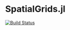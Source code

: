 # SpatialGrids.jl

[![Build Status](https://travis-ci.org/FugroRoames/SpatialGrids.jl.svg?branch=master)](https://travis-ci.org/FugroRoames/SpatialGrids.jl)

